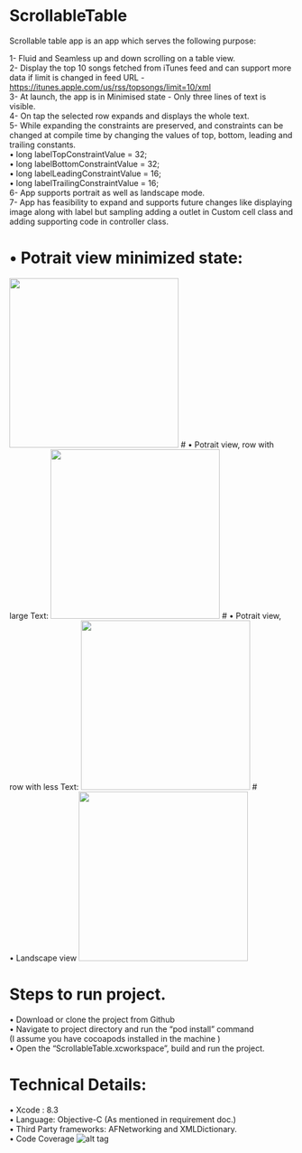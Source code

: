 # ScrollableTable

Scrollable table app is an app which serves the following purpose:

1- Fluid and Seamless up and down scrolling on a table view.<br />
2- Display the top 10 songs fetched from iTunes feed and can support more data if limit is changed in feed URL - https://itunes.apple.com/us/rss/topsongs/limit=10/xml<br />
3- At launch, the app is in Minimised state - Only three lines of text is visible.<br />
4- On tap the selected row expands and displays the whole text.<br />
5- While expanding the constraints are preserved, and constraints can be changed at compile time by changing the values of top, bottom, leading and trailing constants.<br />
    • long labelTopConstraintValue = 32;<br />
    • long labelBottomConstraintValue = 32;<br />
    • long labelLeadingConstraintValue = 16;<br />
    • long labelTrailingConstraintValue = 16;<br />
6- App supports portrait as well as landscape mode.<br />
7- App has feasibility to expand and supports future changes like displaying image along with label but sampling adding a outlet in Custom cell class and adding supporting code in controller class.<br />

# • Potrait view minimized state:
<img src="https://github.com/joshihitesh/ScrollableTable/blob/master/AppImages/potrait.png" width="300">
# • Potrait view, row with large Text:
<img src="https://github.com/joshihitesh/ScrollableTable/blob/master/AppImages/potrait_row_tapped.png" width="300">
# • Potrait view, row with less Text:
<img src="https://github.com/joshihitesh/ScrollableTable/blob/master/AppImages/potrait_row_tapped_mindata.png" width="300">
# • Landscape view
<img src="https://github.com/joshihitesh/ScrollableTable/blob/master/AppImages/landscape.png" width="300">

# Steps to run project.<br />
•	Download or clone the project from Github<br />
•	Navigate to project directory and run the “pod install” command<br />
(I assume you have cocoapods installed in the machine )<br />
•	Open the “ScrollableTable.xcworkspace”, build and run the project.<br />

# Technical Details: <br />
• Xcode : 8.3<br />
• Language: Objective-C (As mentioned in requirement doc.)<br />
• Third Party frameworks: AFNetworking and XMLDictionary.<br />
• Code Coverage
![alt tag](https://github.com/joshihitesh/ScrollableTable/blob/master/AppImages/code_coverage.png)
